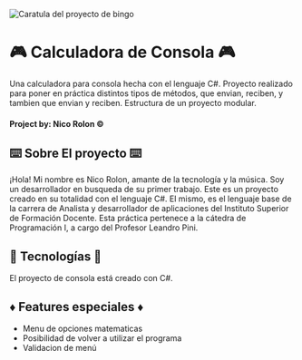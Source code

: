 ![Caratula del proyecto de bingo](/Calculadora.png)


# 🎮 Calculadora de Consola 🎮
Una calculadora para consola hecha con el lenguaje C#. Proyecto realizado para poner en práctica distintos tipos de métodos, que envian, reciben, y tambien que envian y reciben. Estructura de un proyecto modular. 

####  Project by: Nico Rolon ©️


## ⌨️ Sobre El proyecto ⌨️
¡Hola! Mi nombre es Nico Rolon, amante de la tecnología y la música. Soy un desarrollador en busqueda de su primer trabajo. Este es un proyecto creado en su totalidad con el lenguaje C#. El mismo, es el lenguaje base de la carrera de Analista y desarrollador de aplicaciones del Instituto Superior de Formación Docente. Esta práctica pertenece a la cátedra de Programación I, a cargo del Profesor Leandro Pini. 

## 🚶 Tecnologías 🚶

El proyecto de consola está creado con C#. 

## ♦️ Features especiales ♦️

- Menu de opciones matematicas
- Posibilidad de volver a utilizar el programa
- Validacion de menú
